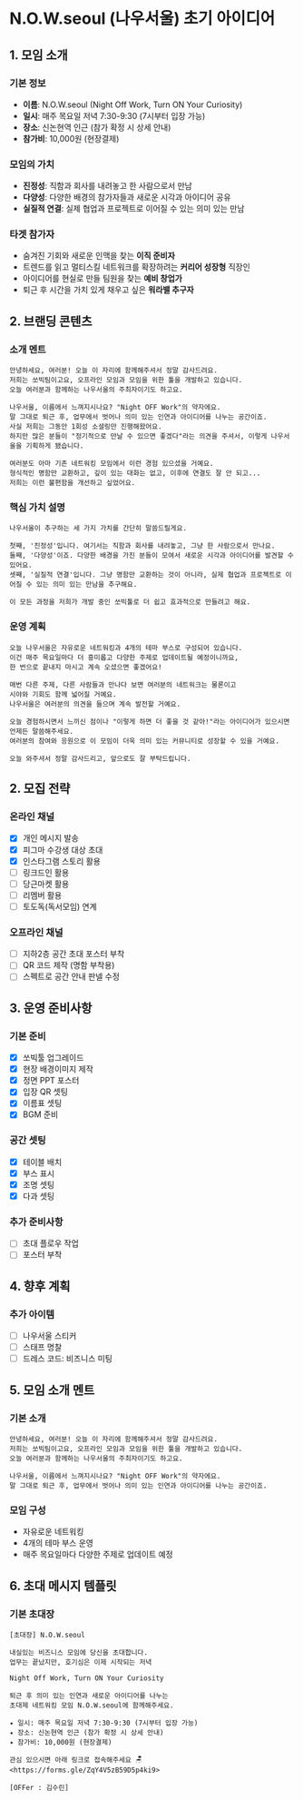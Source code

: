 # N.O.W.seoul (나우서울) 초기 아이디어

## 1. 모임 소개

### 기본 정보
- **이름**: N.O.W.seoul (Night Off Work, Turn ON Your Curiosity)
- **일시**: 매주 목요일 저녁 7:30-9:30 (7시부터 입장 가능)
- **장소**: 신논현역 인근 (참가 확정 시 상세 안내)
- **참가비**: 10,000원 (현장결제)

### 모임의 가치
- **진정성**: 직함과 회사를 내려놓고 한 사람으로서 만남
- **다양성**: 다양한 배경의 참가자들과 새로운 시각과 아이디어 공유
- **실질적 연결**: 실제 협업과 프로젝트로 이어질 수 있는 의미 있는 만남

### 타겟 참가자
- 숨겨진 기회와 새로운 인맥을 찾는 **이직 준비자**
- 트렌드를 읽고 멀티스킬 네트워크를 확장하려는 **커리어 성장형** 직장인
- 아이디어를 현실로 만들 팀원을 찾는 **예비 창업가**
- 퇴근 후 시간을 가치 있게 채우고 싶은 **워라밸 추구자**

## 2. 브랜딩 콘텐츠

### 소개 멘트
```
안녕하세요, 여러분! 오늘 이 자리에 함께해주셔서 정말 감사드려요.
저희는 쏘빅팀이고요, 오프라인 모임과 모임을 위한 툴을 개발하고 있습니다.
오늘 여러분과 함께하는 나우서울의 주최자이기도 하고요.

나우서울, 이름에서 느껴지시나요? "Night OFF Work"의 약자에요. 
말 그대로 퇴근 후, 업무에서 벗어나 의미 있는 인연과 아이디어를 나누는 공간이죠.
사실 저희는 그동안 1회성 소셜링만 진행해왔어요. 
하지만 많은 분들이 "정기적으로 만날 수 있으면 좋겠다"라는 의견을 주셔서, 이렇게 나우서울을 기획하게 됐습니다.

여러분도 아마 기존 네트워킹 모임에서 이런 경험 있으셨을 거예요. 
형식적인 명함만 교환하고, 깊이 있는 대화는 없고, 이후에 연결도 잘 안 되고... 
저희는 이런 불편함을 개선하고 싶었어요.
```

### 핵심 가치 설명
```
나우서울이 추구하는 세 가지 가치를 간단히 말씀드릴게요.

첫째, '진정성'입니다. 여기서는 직함과 회사를 내려놓고, 그냥 한 사람으로서 만나요.
둘째, '다양성'이죠. 다양한 배경을 가진 분들이 모여서 새로운 시각과 아이디어를 발견할 수 있어요.
셋째, '실질적 연결'입니다. 그냥 명함만 교환하는 것이 아니라, 실제 협업과 프로젝트로 이어질 수 있는 의미 있는 만남을 추구해요.

이 모든 과정을 저희가 개발 중인 쏘빅툴로 더 쉽고 효과적으로 만들려고 해요.
```

### 운영 계획
```
오늘 나우서울은 자유로운 네트워킹과 4개의 테마 부스로 구성되어 있습니다. 
이건 매주 목요일마다 더 흥미롭고 다양한 주제로 업데이트될 예정이니까요, 
한 번으로 끝내지 마시고 계속 오셨으면 좋겠어요!

매번 다른 주제, 다른 사람들과 만나다 보면 여러분의 네트워크는 물론이고 
시야와 기회도 함께 넓어질 거예요.
나우서울은 여러분의 의견을 들으며 계속 발전할 거예요. 

오늘 경험하시면서 느끼신 점이나 "이렇게 하면 더 좋을 것 같아!"라는 아이디어가 있으시면 
언제든 말씀해주세요.
여러분의 참여와 응원으로 이 모임이 더욱 의미 있는 커뮤니티로 성장할 수 있을 거예요.

오늘 와주셔서 정말 감사드리고, 앞으로도 잘 부탁드립니다.
```

## 2. 모집 전략

### 온라인 채널
- [x] 개인 메시지 발송
- [x] 피그마 수강생 대상 초대
- [x] 인스타그램 스토리 활용
- [ ] 링크드인 활용
- [ ] 당근마켓 활용
- [ ] 리멤버 활용
- [ ] 토도독(독서모임) 연계

### 오프라인 채널
- [ ] 지하2층 공간 초대 포스터 부착
- [ ] QR 코드 제작 (명함 부착용)
- [ ] 스펙트로 공간 안내 판넬 수정

## 3. 운영 준비사항

### 기본 준비
- [x] 쏘빅툴 업그레이드
- [x] 현장 배경이미지 제작
- [x] 정면 PPT 포스터
- [x] 입장 QR 셋팅
- [x] 이름표 셋팅
- [x] BGM 준비

### 공간 셋팅
- [x] 테이블 배치
- [x] 부스 표시
- [x] 조명 셋팅
- [x] 다과 셋팅

### 추가 준비사항
- [ ] 초대 플로우 작업
- [ ] 포스터 부착

## 4. 향후 계획

### 추가 아이템
- [ ] 나우서울 스티커
- [ ] 스태프 명찰
- [ ] 드레스 코드: 비즈니스 미팅

## 5. 모임 소개 멘트

### 기본 소개
```
안녕하세요, 여러분! 오늘 이 자리에 함께해주셔서 정말 감사드려요.
저희는 쏘빅팀이고요, 오프라인 모임과 모임을 위한 툴을 개발하고 있습니다.
오늘 여러분과 함께하는 나우서울의 주최자이기도 하고요.

나우서울, 이름에서 느껴지시나요? "Night OFF Work"의 약자에요. 
말 그대로 퇴근 후, 업무에서 벗어나 의미 있는 인연과 아이디어를 나누는 공간이죠.
```

### 모임 구성
- 자유로운 네트워킹
- 4개의 테마 부스 운영
- 매주 목요일마다 다양한 주제로 업데이트 예정

## 6. 초대 메시지 템플릿

### 기본 초대장
```
[초대장] N.O.W.seoul

내실있는 비즈니스 모임에 당신을 초대합니다.
업무는 끝났지만, 호기심은 이제 시작되는 저녁

Night Off Work, Turn ON Your Curiosity

퇴근 후 의미 있는 인연과 새로운 아이디어를 나누는
초대제 네트워킹 모임 N.O.W.seoul에 함께해주세요.

✦ 일시: 매주 목요일 저녁 7:30-9:30 (7시부터 입장 가능)
✦ 장소: 신논현역 인근 (참가 확정 시 상세 안내)
✦ 참가비: 10,000원 (현장결제)

관심 있으시면 아래 링크로 접속해주세요 🪑
<https://forms.gle/ZqY4V5zB59D5p4ki9>

[OFFer : 김수린]
